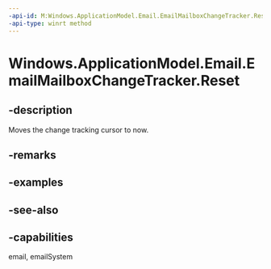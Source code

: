 ```yaml
---
-api-id: M:Windows.ApplicationModel.Email.EmailMailboxChangeTracker.Reset
-api-type: winrt method
---
```


<!-- Method syntax
public void Reset()
-->

# Windows.ApplicationModel.Email.EmailMailboxChangeTracker.Reset

## -description
Moves the change tracking cursor to now.

## -remarks

## -examples

## -see-also

## -capabilities
email, emailSystem
